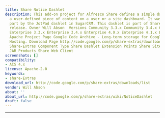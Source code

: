 ```yaml
---
title: Share Notice Dashlet
description: This add-on project for Alfresco Share defines a simple dashlet to display
  a user-defined piece of content on a user or a site dashboard. It was inspired in
  part by the JotPad dashlet in SugarCRM. This dashlet is part of Share with the 4.2
  release. Owner Will Abson ‌ Versions Community 3.3.x Community 3.4.x Community 4.0.x
  Enterprise 3.3.x Enterprise 3.4.x Enterprise 4.0.x Enterprise 4.1.x License Type
  Apache Project Page Google Code Archive - Long-term storage for Google Code Project
  Hosting. Download Page http://code.google.com/p/share-extras/downloads/list Tags
  Share-Extras Component Type Share Dashlet Extension Points Share Site Dashlet Installation
  JAR Products Share Web Client
screenshots: []
compatibility:
- ACS 4.x
license: Apache-2.0
keywords:
- share-Extras
download_url: http://code.google.com/p/share-extras/downloads/list
vendor: Will Abson ‌
about: ''
about_url: http://code.google.com/p/share-extras/wiki/NoticeDashlet
draft: false
---
```

---
